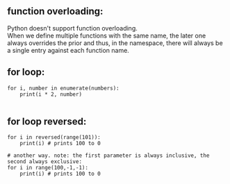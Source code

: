 

## function overloading:
Python doesn't support function overloading.  
When we define multiple functions with the same name, the later one always overrides the prior and thus, in the namespace, there will always be a single entry against each function name.


## for loop: 
```
for i, number in enumerate(numbers):
    print(i * 2, number)
    
```

## for loop reversed:
```
for i in reversed(range(101)):
    print(i) # prints 100 to 0 

# another way. note: the first parameter is always inclusive, the second always exclusive:    
for i in range(100,-1,-1):
    print(i) # prints 100 to 0
```
